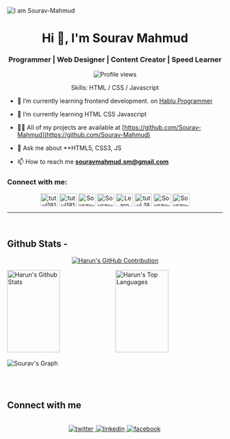 ![I am Sourav-Mahmud]([https://github.com/Sourav-Mahmud/Sourav-Mahmud/blob/main/pexels-pixabay-270488.jpg])

<h1 align="center">Hi 👋, I'm Sourav Mahmud</h1>
<h3 align="center">Programmer | Web Designer | Content Creator | Speed Learner</h3>

<div align="center">

![Profile views](https://komarev.com/ghpvc/?username=Sourav-Mahmud&color=blue)

Skills: HTML / CSS / Javascript 

</div>

- 🔭 I’m currently learning frontend development. on [Hablu Programmer](https://www.hablu-programmer.com/)

- 🌱 I’m currently learning HTML CSS Javascript

- 👨‍💻 All of my projects are available at [https://github.com/Sourav-Mahmud](https://github.com/Sourav-Mahmud)

- 💬 Ask me about **HTML5, CSS3, JS

- 📫 How to reach me **souravmahmud.sm@gmail.com**

<h3 align="left">Connect with me:</h3>

<p align="center">
<a href="https://fb.com/sourav.mixu" target="blank"><img align="center" src="https://raw.githubusercontent.com/rahuldkjain/github-profile-readme-generator/master/src/images/icons/Social/facebook.svg" alt="tutul181" height="30" width="40" /></a>
<a href="https://twitter.com/sourav" target="blank"><img align="center" src="https://raw.githubusercontent.com/rahuldkjain/github-profile-readme-generator/master/src/images/icons/Social/twitter.svg" alt="tutul181" height="30" width="40" /></a>
<a href="https://linkedin.com/in/sourav" target="blank"><img align="center" src="https://raw.githubusercontent.com/rahuldkjain/github-profile-readme-generator/master/src/images/icons/Social/linked-in-alt.svg" alt="Sourav-Mahmud" height="30" width="40" /></a>
<a href="https://codepen.io/sourav" target="blank"><img align="center" src="https://raw.githubusercontent.com/rahuldkjain/github-profile-readme-generator/master/src/images/icons/Social/codepen.svg" alt="Sourav-Mahmud" height="30" width="40" /></a>
<a href="https://www.youtube.com/channel/s" target="blank"><img align="center" src="https://raw.githubusercontent.com/rahuldkjain/github-profile-readme-generator/master/src/images/icons/Social/youtube.svg" alt="Learn With Tutul" height="30" width="40" /></a>
<a href="https://instagram.com/sourav" target="blank"><img align="center" src="https://raw.githubusercontent.com/rahuldkjain/github-profile-readme-generator/master/src/images/icons/Social/instagram.svg" alt="tutul_181" height="30" width="40" /></a>
<a href="https://dribbble.com" target="blank"><img align="center" src="https://raw.githubusercontent.com/rahuldkjain/github-profile-readme-generator/master/src/images/icons/Social/dribbble.svg" alt="Sourav-Mahmud" height="30" width="40" /></a>
<a href="https://www.behance.net" target="blank"><img align="center" src="https://raw.githubusercontent.com/rahuldkjain/github-profile-readme-generator/master/src/images/icons/Social/behance.svg" alt="Sourav-Mahmud" height="30" width="40" /></a>
</p>


<hr/>
<br/>

## Github Stats -

<p align="center">
  <a href="https://github.com/Sourav-Mahmud">
    <img src="https://github-profile-summary-cards.vercel.app/api/cards/profile-details?username=Sourav-Mahmud&theme=radical" alt="Harun's GitHub Contribution"/>
  </a>
</p>

<a> 
    <a href="https://github.com/Sourav-Mahmud"><img alt="Harun's Github Stats" src="https://denvercoder1-github-readme-stats.vercel.app/api?username=Sourav-Mahmud&show_icons=true&count_private=true&theme=react&border_color=7F3FBF&bg_color=0D1117&title_color=F85D7F&icon_color=F8D866" height="192px" width="49.5%"/></a>
  <a href="https://github.com/Sourav-Mahmud"><img alt="Harun's Top Languages" src="https://denvercoder1-github-readme-stats.vercel.app/api/top-langs/?username=Sourav-Mahmud&langs_count=8&layout=compact&theme=react&border_color=7F3FBF&bg_color=0D1117&title_color=F85D7F&icon_color=F8D866" height="192px" width="49.5%"/></a>
  <br/>
</a>

![Sourav's Graph](https://github-readme-activity-graph.vercel.app/graph?username=Sourav-Mahmud&custom_title=Sourav's%20GitHub%20Activity%20Graph&bg_color=0D1117&color=7F3FBF&line=7F3FBF&point=7F3FBF&area_color=FFFFFF&title_color=FFFFFF&area=true)

<br/>

<br/>

## Connect with me

<div align="center">
<br/>
<a href="https://twitter.com/souravmahmud" target="_blank">
<img src=https://img.shields.io/badge/twitter-%2300acee.svg?&style=for-the-badge&logo=twitter&logoColor=white alt=twitter style="margin-bottom: 5px; margin-right: 2px;" />
</a>
<a href="https://www.linkedin.com/in/souravmahmud/" target="_blank">
<img src=https://img.shields.io/badge/linkedin-%231E77B5.svg?&style=for-the-badge&logo=linkedin&logoColor=white alt=linkedin style="margin-bottom: 5px; margin-right: 2px;" />
</a>
<a href="https://www.facebook.com/sourav.mixu" target="_blank">
<img src=https://img.shields.io/badge/facebook-%232E87FB.svg?&style=for-the-badge&logo=facebook&logoColor=white alt=facebook style="margin-bottom: 5px; margin-right: 2px;" />
</a>  
</div>
